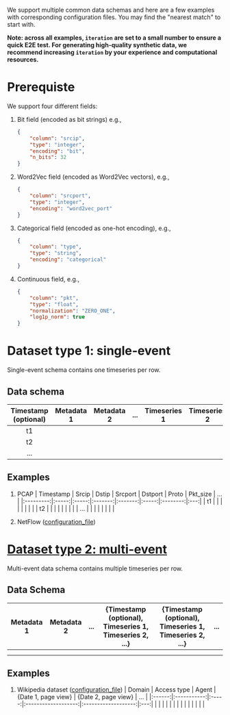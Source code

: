 We support multiple common data schemas and here are a few examples with corresponding configuration files. You may find the "nearest match" to start with.

**Note: across all examples, `iteration` are set to a small number to ensure a quick E2E test. For generating high-quality synthetic data, we recommend increasing `iteration` by your experience and computational resources.**

# Prerequiste
We support four different fields:
1. Bit field (encoded as bit strings) e.g., 
    ```JSON
    {
        "column": "srcip",
        "type": "integer",
        "encoding": "bit",
        "n_bits": 32
    }
    ```
2. Word2Vec field (encoded as Word2Vec vectors), e.g.,
    ```JSON
    {
        "column": "srcport",
        "type": "integer",
        "encoding": "word2vec_port"
    }
    ```
3. Categorical field (encoded as one-hot encoding), e.g., 
    ```JSON
    {
        "column": "type",
        "type": "string",
        "encoding": "categorical"
    }
    ```
4. Continuous field, e.g.,
    ```JSON
    {
        "column": "pkt",
        "type": "float",
        "normalization": "ZERO_ONE",
        "log1p_norm": true
    }
    ```

# Dataset type 1: single-event
Single-event schema contains one timeseries per row.

## Data schema
| Timestamp (optional) | Metadata 1 | Metadata 2 | ... | Timeseries 1 | Timeseries 2 | ... |
|:--------------------:|:----------:|:----------:|:---:|:-------------:|:-------------:|:---:|
|          t1          |            |            |     |               |               |     |
|          t2          |            |            |     |               |               |     |
|          ...         |            |            |     |               |               |     |

## Examples
1. PCAP
    | Timestamp | Srcip | Dstip | Srcport | Dstport | Proto | Pkt_size | ... |
    |:---------:|:-----:|:-----:|:-------:|:-------:|:-----:|:--------:|:---:|
    |     t1    |       |       |         |         |       |          |     |
    |     t2    |       |       |         |         |       |          |     |
    |    ...    |       |       |         |         |       |          |     |

2. NetFlow ([configuration_file](netflow/config_example_netflow_nodp.json))

<!-- 3. [HAR dataset](https://www.kaggle.com/datasets/malekzadeh/motionsense-dataset) ([configuration_file]())
    |   | attitude.roll | attitude.pitch | attitude.yaw | userAcceleration.x | userAcceleration.y | userAcceleration.z | act | id  | weight | height | age  | gender | trial |
    |---|---------------|----------------|--------------|--------------------|--------------------|--------------------|-----|-----|--------|--------|------|--------|-------|
    | 0 | 1.528132      | -0.733896      | 0.696372     | 0.294894           | -0.184493          | 0.377542           | 0.0 | 0.0 | 102.0  | 188.0  | 46.0 | 1.0    | 1.0   |
    | 1 | 1.527992      | -0.716987      | 0.677762     | 0.219405           | 0.035846           | 0.114866           | 0.0 | 0.0 | 102.0  | 188.0  | 46.0 | 1.0    | 1.0   |
    | 2 | 1.527765      | -0.706999      | 0.670951     | 0.010714           | 0.134701           | -0.167808          | 0.0 | 0.0 | 102.0  | 188.0  | 46.0 | 1.0    | 1.0   | -->



# [Dataset type 2: multi-event](./dg_table_row_per_sample/README.md)
Multi-event data schema contains multiple timeseries per row.

## Data Schema
| Metadata 1 | Metadata 2 | ... | {Timestamp (optional), Timeseries 1, Timeseries 2, ...} | {Timestamp (optional), Timeseries 1, Timeseries 2, ...} | ... |
|:----------:|:----------:|:---:|:-------------------------------------------------------:|:-------------------------------------------------------:|:---:|
|            |            |     |                                                         |                                                         |     |
|            |            |     |                                                         |                                                         |     |

## Examples
1. Wikipedia dataset ([configuration_file](./dg_table_row_per_sample/config_example_wiki.json))
    | Domain | Access type | Agent | {Date 1, page view} | {Date 2, page view} | ... |
    |:------:|:-----------:|:-----:|:-------------------:|:-------------------:|:---:|
    |        |             |       |                     |                     |     |
    |        |             |       |                     |                     |     |

